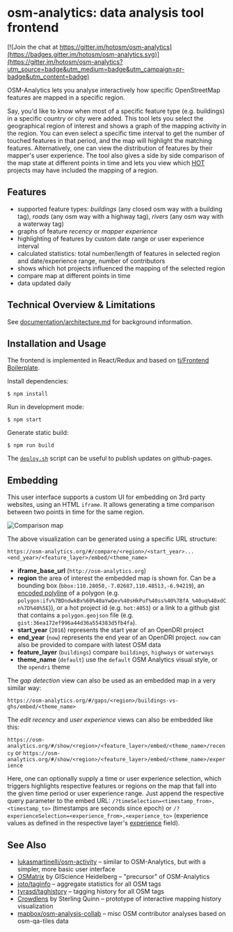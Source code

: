 osm-analytics: data analysis tool frontend
=========================================

[![Join the chat at https://gitter.im/hotosm/osm-analytics](https://badges.gitter.im/hotosm/osm-analytics.svg)](https://gitter.im/hotosm/osm-analytics?utm_source=badge&utm_medium=badge&utm_campaign=pr-badge&utm_content=badge)

OSM-Analytics lets you analyse interactively how specific OpenStreetMap features are mapped in a specific region.

Say, you'd like to know when most of a specific feature type (e.g. buildings) in a specific country or city were added. This tool lets you select the geographical region of interest and shows a graph of the mapping activity in the region. You can even select a specific time interval to get the number of touched features in that period, and the map will highlight the matching features. Alternatively, one can view the distribution of features by their mapper's user experience. The tool also gives a side by side comparison of the map state at different points in time and lets you view which [HOT](https://hotosm.org/) projects may have included the mapping of a region.

Features
--------

* supported feature types: *buildings* (any closed osm way with a building tag), *roads* (any osm way with a highway tag), *rivers* (any osm way with a waterway tag)
* graphs of feature *recency* or *mapper experience*
* highlighting of features by custom date range or user experience interval
* calculated statistics: total number/length of features in selected region and date/experience range, number of contributors
* shows which hot projects influenced the mapping of the selected region
* compare map at different points in time
* data updated daily

Technical Overview & Limitations
--------------------------------

See [documentation/architecture.md](documentation/architecture.md) for background information.

Installation and Usage
----------------------

The frontend is implemented in React/Redux and based on [tj/Frontend Boilerplate](https://github.com/tj/frontend-boilerplate).

Install dependencies:

```
$ npm install
```

Run in development mode:

```
$ npm start
```

Generate static build:

```
$ npm run build
```

The [`deploy.sh`](https://github.com/hotosm/osm-analytics/blob/master/deploy.sh) script can be useful to publish updates on github-pages.

Embedding
---------

This user interface supports a custom UI for embedding on 3rd party websites, using an HTML `iframe`. It allows generating a
time comparison between two points in time for the same region.

![Comparison map](https://github.com/GFDRR/osm-analytics/blob/master/documentation/embed-example-1.png?raw=true "Comparison map")


The above visualization can be generated using a specific URL structure:

`https://osm-analytics.org/#/compare/<region>/<start_year>...<end_year>/<feature_layer>/embed/<theme_name>`

- __iframe_base_url__ (`http://osm-analytics.org`)
- __region__ the area of interest the embedded map is shown for. Can be a bounding box (`bbox:110.28050,-7.02687,110.48513,-6.94219`), an [encoded polyline](https://www.npmjs.com/package/@mapbox/polyline) of a polygon (e.g. `polygon:ifv%7BDndwkBx%60%40aYwQev%40sHkPuf%40ss%40%7BfA_%40uq%40xdCn%7D%40%5E`)), or a hot project id (e.g. `hot:4053`) or a link to a github gist that contains a `polygon.geojson` file (e.g. `gist:36ea172ef996a44d36a554383d5fb4fa`).
- __start_year__ (`2016`) represents the start year of an OpenDRI project
- __end_year__ (`now`) represents the end year of an OpenDRI project. `now` can also be provided to compare with latest OSM data
- __feature_layer__ (`buildings`) compare `buildings`, `highways` or `waterways`
- __theme_name__ (`default`) use the `default` OSM Analytics visual style, or the `opendri` theme

The *gap detection* view can also be used as an embedded map in a very similar way:

`https://osm-analytics.org/#/gaps/<region>/buildings-vs-ghs/embed/<theme_name>`

The *edit recency* and *user experience* views can also be embedded like this:

`https://osm-analytics.org/#/show/<region>/<feature_layer>/embed/<theme_name>/recency` or `https://osm-analytics.org/#/show/<region>/<feature_layer>/embed/<theme_name>/experience`

Here, one can optionally supply a time or user experience selection, which triggers highlights respective features or regions on the map that fall into the given time period or user experience range. Just append the respective query parameter to the embed URL: `/?timeSelection=<timestamp_from>,<timestamp_to>` (timestamps are seconds since epoch) or `/?experienceSelection=<experience_from>,<experience_to>` (experience values as defined in the respective layer's [experience](https://github.com/hotosm/osm-analytics-config/blob/master/analytics-json.md#experience-field) field).

See Also
--------

* [lukasmartinelli/osm-activity](https://github.com/lukasmartinelli/osm-activity) – similar to OSM-Analytics, but with a simpler, more basic user interface
* [OSMatrix](http://wiki.openstreetmap.org/wiki/OSMatrix) by GIScience Heidelberg – "precursor" of OSM-Analytics
* [joto/taginfo](https://github.com/joto/taginfo) – aggregate statistics for all OSM tags
* [tyrasd/taghistory](https://github.com/tyrasd/taghistory) – tagging history for all OSM tags
* [Crowdlens](http://stateofthemap.us/2016/learning-about-the-crowd/) by Sterling Quinn – prototype of interactive mapping history visualization
* [mapbox/osm-analysis-collab](http://mapbox.github.io/osm-analysis-collab/osm-quality.html) – misc OSM contributor analyses based on osm-qa-tiles data
